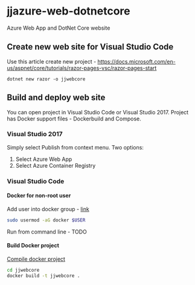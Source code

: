 # jjazure-web-dotnetcore
Azure Web App and DotNet Core website

## Create new web site for Visual Studio Code
Use this article create new project - 
https://docs.microsoft.com/en-us/aspnet/core/tutorials/razor-pages-vsc/razor-pages-start

```
dotnet new razor -o jjwebcore
```

## Build and deploy web site
You can open project in Visual Studio Code or Visual Studio 2017. Project has Docker support files - Dockerbuild and Compose.

### Visual Studio 2017
Simply select Publish from context menu. Two options:
1. Select Azure Web App
2. Select Azure Container Registry

### Visual Studio Code
#### Docker for non-root user
Add user into docker group - [link](https://docs.docker.com/engine/installation/linux/linux-postinstall/#manage-docker-as-a-non-root-user)
```bash
sudo usermod -aG docker $USER
```
Run from command line - TODO

#### Build Docker project
[Compile docker project](https://docs.microsoft.com/en-us/dotnet/core/docker/building-net-docker-images)
```bash
cd jjwebcore
docker build -t jjwebcore .
```
